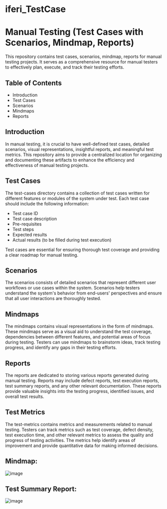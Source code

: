# iferi_TestCase
# Manual Testing (Test Cases with Scenarios, Mindmap, Reports)

This repository contains test cases, scenarios, mindmap, reports for manual testing projects. It serves as a comprehensive resource for manual testers to effectively plan, execute, and track their testing efforts.


## Table of Contents

- Introduction
- Test Cases
- Scenarios
- Mindmaps
- Reports
  
## Introduction
In manual testing, it is crucial to have well-defined test cases, detailed scenarios, visual representations, insightful reports, and meaningful test metrics. This repository aims to provide a centralized location for organizing and documenting these artifacts to enhance the efficiency and effectiveness of manual testing projects.
## Test Cases
The test-cases directory contains a collection of test cases written for different features or modules of the system under test. Each test case should include the following information:

- Test case ID
- Test case description
- Pre-requisites
- Test steps
- Expected results
- Actual results (to be filled during test execution)

Test cases are essential for ensuring thorough test coverage and providing a clear roadmap for manual testing.
## Scenarios
The scenarios consists of detailed scenarios that represent different user workflows or use cases within the system. Scenarios help testers understand the system's behavior from end-users' perspectives and ensure that all user interactions are thoroughly tested.
## Mindmaps
The mindmaps contains visual representations in the form of mindmaps. These mindmaps serve as a visual aid to understand the test coverage, dependencies between different features, and potential areas of focus during testing. Testers can use mindmaps to brainstorm ideas, track testing progress, and identify any gaps in their testing efforts.
## Reports
The reports are dedicated to storing various reports generated during manual testing. Reports may include defect reports, test execution reports, test summary reports, and any other relevant documentation. These reports provide valuable insights into the testing progress, identified issues, and overall test results.
## Test Metrics
The test-metrics contains metrics and measurements related to manual testing. Testers can track metrics such as test coverage, defect density, test execution time, and other relevant metrics to assess the quality and progress of testing activities. The metrics help identify areas of improvement and provide quantitative data for making informed decisions.

## Mindmap:

![image](https://github.com/user-attachments/assets/00524d07-01ed-4c2e-b842-01b74815df9d)

## Test Summary Report:

![image](https://github.com/user-attachments/assets/28e4d839-83e4-45b3-9896-ed35b71034e8)

